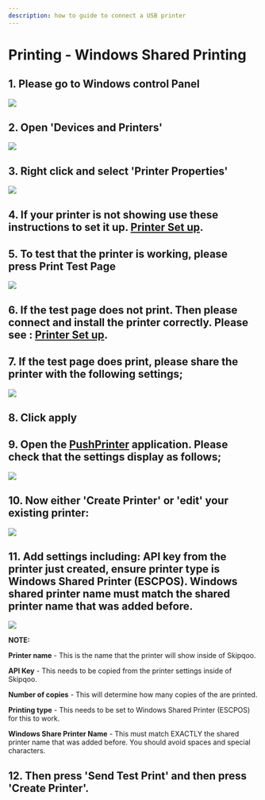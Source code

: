 ```yaml
---
description: how to guide to connect a USB printer
---
```


# Printing - Windows Shared Printing

## 1. Please go to Windows control Panel

![](../.gitbook/assets/untitled%20%283%29.png)

## 2. Open 'Devices and Printers'

![](../.gitbook/assets/untitled-1%20%283%29.png)

## 3. Right click and select 'Printer Properties'

![](../.gitbook/assets/untitled-2.png)

## 4. If your printer is not showing use these instructions to set it up. [Printer Set up](https://support.microsoft.com/en-us/windows/install-a-printer-in-windows-10-cc0724cf-793e-3542-d1ff-727e4978638b).

## 5. To test that the printer is working, please press Print Test Page

![](../.gitbook/assets/untitled-3%20%283%29.png)

## 6. If the test page does not print. Then please connect and install the printer correctly. Please see : [Printer Set up](https://support.microsoft.com/en-us/windows/install-a-printer-in-windows-10-cc0724cf-793e-3542-d1ff-727e4978638b).

## 7. If the test page does print, please share the printer with the following settings;

![](../.gitbook/assets/untitled-4%20%281%29.png)

## 8. Click apply

## 9. Open the [PushPrinter](https://pushprinter.com/#windows) application. Please check that the settings display as follows;

![](../.gitbook/assets/untitled-5.png)

## 10. Now either 'Create Printer' or 'edit' your existing printer:

![](../.gitbook/assets/untitled-6%20%284%29.png)

## 11. Add settings including: API key from the printer just created, ensure printer type is Windows Shared Printer \(ESCPOS\). Windows shared printer name must match the shared printer name that was added before.

![](../.gitbook/assets/untitled-7%20%281%29.png)

**NOTE:**

**Printer name** - This is the name that the printer will show inside of Skipqoo.

**API Key** - This needs to be copied from the printer settings inside of Skipqoo.

**Number of copies** - This will determine how many copies of the are printed.

**Printing type** - This needs to be set to Windows Shared Printer \(ESCPOS\) for this to work.

**Windows Share Printer Name** - This must match EXACTLY the shared printer name that was added before. You should avoid spaces and special characters.

## 12. Then press 'Send Test Print' and then press 'Create Printer'.

